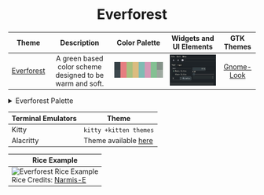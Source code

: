 <h1 align="center">Everforest</h1>

| Theme | Description | Color Palette | Widgets and UI Elements | GTK Themes |
| :---: | :---: | :---: | :---: | :---: |
| [Everforest](https://github.com/sainnhe/everforest) | A green based color scheme designed to be warm and soft. | ![Everforest Palette](./everforest_palette.png) | ![Everforest Widgets and UI Elements](./everforest_widgets.png) | [Gnome-Look](https://www.gnome-look.org/p/1695467) |

<details>
<summary>Everforest Palette</summary>

| Code | Colour             | Hex       | Code | Colour             | Hex       |
|------|--------------------|-----------|------|--------------------|-----------|
| 1    | Background         | `#343F44` | 9    | Background-bright  | `#3D484D` |
| 2    | Red                | `#E67E80` |	10	 | -									|						|
| 3    | Green              | `#A7C080` | 11   | -									|						|
| 4    | Yellow             | `#DBBC7F` | 12   | -									|						|
| 5	   | Blue	              | `#7FBBB3` | 13   | -									|						|
| 6    | Purple             | `#D699B6` | 14   | -									|						|
| 7    | Aqua               | `#83C092` | 15   | -									|						|
| 8    | Foreground         | `#859289` | 16	 | Foreground-Bright  | `#9DA9A0` |

</details> 

| Terminal Emulators | Theme	                                                                                  |
|--------------------|------------------------------------------------------------------------------------------|
| Kitty              | `kitty +kitten themes`                                                                   |
| Alacritty          | Theme available [here](https://gist.github.com/sainnhe/6432f83181c4520ea87b5211fed27950) |

| Rice Example |
| --- |
|![Everforest Rice Example](https://user-images.githubusercontent.com/109248529/247356751-87386519-cfb3-48d4-9b8d-2976411c8226.png) <!-- Image source (probably reddit or github) --> <br>Rice Credits: [Narmis-E](https://github.com/Narmis-E/openbox-everforest) |
